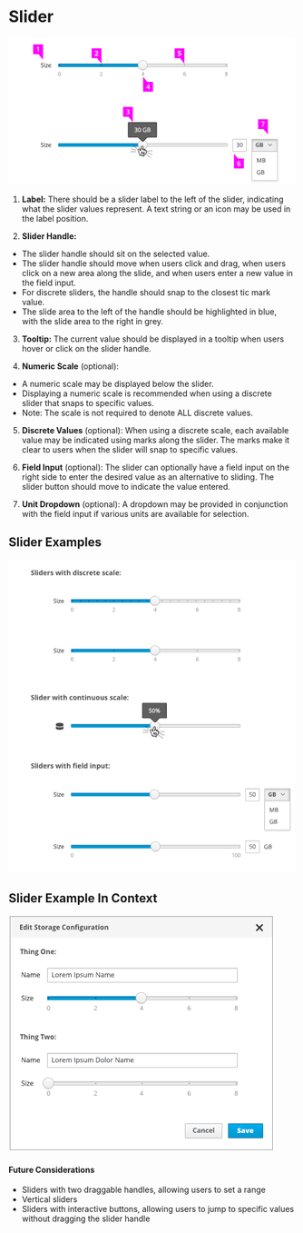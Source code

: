 # Slider

![Image of Slider 1](./img/Slider-01.png)

1. **Label:** There should be a slider label to the left of the slider, indicating what the slider values represent. A text string or an icon may be used in the label position.

2. **Slider Handle:**
  - The slider handle should sit on the selected value.
  - The slider handle should move when users click and drag, when users click on a new area along the slide, and when users enter a new value in the field input.
  - For discrete sliders, the handle should snap to the closest tic mark value.
  - The slide area to the left of the handle should be highlighted in blue, with the slide area to the right in grey.

3. **Tooltip:** The current value should be displayed in a tooltip when users hover or click on the slider handle.

4. **Numeric Scale** (optional):
  - A numeric scale may be displayed below the slider.
  - Displaying a numeric scale is recommended when using a discrete slider that snaps to specific values.
  - Note: The scale is not required to denote ALL discrete values.  

5. **Discrete Values** (optional): When using a discrete scale, each available value may be indicated using marks along the slider. The marks make it clear to users when the slider will snap to specific values.

6. **Field Input** (optional): The slider can optionally have a field input on the right side to enter the desired value as an alternative to sliding. The slider button should move to indicate the value entered.

7. **Unit Dropdown** (optional): A dropdown may be provided in conjunction with the field input if various units are available for selection.

## Slider Examples
![Image of Slider 3](./img/Slider-03.png)

## Slider Example In Context
![Image of Slider 3](./img/Slider-02.png)

#### Future Considerations
- Sliders with two draggable handles, allowing users to set a range
- Vertical sliders
- Sliders with interactive buttons, allowing users to jump to specific values without dragging the slider handle

